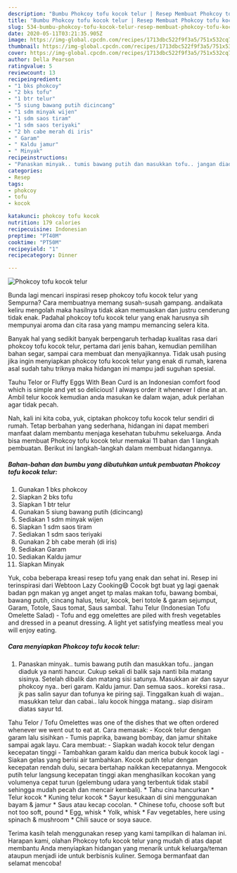 ```yaml
---
description: "Bumbu Phokcoy tofu kocok telur | Resep Membuat Phokcoy tofu kocok telur Yang Enak dan Simpel"
title: "Bumbu Phokcoy tofu kocok telur | Resep Membuat Phokcoy tofu kocok telur Yang Enak dan Simpel"
slug: 534-bumbu-phokcoy-tofu-kocok-telur-resep-membuat-phokcoy-tofu-kocok-telur-yang-enak-dan-simpel
date: 2020-05-11T03:21:35.905Z
image: https://img-global.cpcdn.com/recipes/1713dbc522f9f3a5/751x532cq70/phokcoy-tofu-kocok-telur-foto-resep-utama.jpg
thumbnail: https://img-global.cpcdn.com/recipes/1713dbc522f9f3a5/751x532cq70/phokcoy-tofu-kocok-telur-foto-resep-utama.jpg
cover: https://img-global.cpcdn.com/recipes/1713dbc522f9f3a5/751x532cq70/phokcoy-tofu-kocok-telur-foto-resep-utama.jpg
author: Della Pearson
ratingvalue: 5
reviewcount: 13
recipeingredient:
- "1 bks phokcoy"
- "2 bks tofu"
- "1 btr telur"
- "5 siung bawang putih dicincang"
- "1 sdm minyak wijen"
- "1 sdm saos tiram"
- "1 sdm saos teriyaki"
- "2 bh cabe merah di iris"
- " Garam"
- " Kaldu jamur"
- " Minyak"
recipeinstructions:
- "Panaskan minyak.. tumis bawang putih dan masukkan tofu.. jangan diaduk ya nanti hancur. Cukup sekali di balik saja nanti bila matang sisinya. Setelah dibalik dan matang sisi satunya. Masukkan air dan sayur phokcoy nya.. beri garam. Kaldu jamur. Dan semua saos.. koreksi rasa.. jk pas salin sayur dan tofunya ke piring saji. Tinggalkan kuah di wajan.. masukkan telur dan cabai.. lalu kocok hingga matang.. siap disiram diatas sayur td."
categories:
- Resep
tags:
- phokcoy
- tofu
- kocok

katakunci: phokcoy tofu kocok 
nutrition: 179 calories
recipecuisine: Indonesian
preptime: "PT40M"
cooktime: "PT50M"
recipeyield: "1"
recipecategory: Dinner

---
```



![Phokcoy tofu kocok telur](https://img-global.cpcdn.com/recipes/1713dbc522f9f3a5/751x532cq70/phokcoy-tofu-kocok-telur-foto-resep-utama.jpg)

Bunda lagi mencari inspirasi resep phokcoy tofu kocok telur yang Sempurna? Cara membuatnya memang susah-susah gampang. andaikata keliru mengolah maka hasilnya tidak akan memuaskan dan justru cenderung tidak enak. Padahal phokcoy tofu kocok telur yang enak harusnya sih mempunyai aroma dan cita rasa yang mampu memancing selera kita.

Banyak hal yang sedikit banyak berpengaruh terhadap kualitas rasa dari phokcoy tofu kocok telur, pertama dari jenis bahan, kemudian pemilihan bahan segar, sampai cara membuat dan menyajikannya. Tidak usah pusing jika ingin menyiapkan phokcoy tofu kocok telur yang enak di rumah, karena asal sudah tahu triknya maka hidangan ini mampu jadi suguhan spesial.

Tauhu Telor or Fluffy Eggs With Bean Curd is an Indonesian comfort food which is simple and yet so delicious! I always order it whenever I dine at an. Ambil telur kocok kemudian anda masukan ke dalam wajan, aduk perlahan agar tidak pecah.


Nah, kali ini kita coba, yuk, ciptakan phokcoy tofu kocok telur sendiri di rumah. Tetap berbahan yang sederhana, hidangan ini dapat memberi manfaat dalam membantu menjaga kesehatan tubuhmu sekeluarga. Anda bisa membuat Phokcoy tofu kocok telur memakai 11 bahan dan 1 langkah pembuatan. Berikut ini langkah-langkah dalam membuat hidangannya.

<!--inarticleads1-->

##### Bahan-bahan dan bumbu yang dibutuhkan untuk pembuatan Phokcoy tofu kocok telur:

1. Gunakan 1 bks phokcoy
1. Siapkan 2 bks tofu
1. Siapkan 1 btr telur
1. Gunakan 5 siung bawang putih (dicincang)
1. Sediakan 1 sdm minyak wijen
1. Siapkan 1 sdm saos tiram
1. Sediakan 1 sdm saos teriyaki
1. Gunakan 2 bh cabe merah (di iris)
1. Sediakan  Garam
1. Sediakan  Kaldu jamur
1. Siapkan  Minyak


Yuk, coba beberapa kreasi resep tofu yang enak dan sehat ini. Resep ini terinspirasi dari Webtoon Lazy Cooking😄 Cocok bgt buat yg lagi gaenak badan pgn makan yg anget anget tp malas makan tofu, bawang bombai, bawang putih, cincang halus, telur, kocok, beri totole &amp; garam sejumput, Garam, Totole, Saus tomat, Saus sambal. Tahu Telur (Indonesian Tofu Omelette Salad) - Tofu and egg omelettes are piled with fresh vegetables and dressed in a peanut dressing. A light yet satisfying meatless meal you will enjoy eating. 

<!--inarticleads2-->

##### Cara menyiapkan Phokcoy tofu kocok telur:

1. Panaskan minyak.. tumis bawang putih dan masukkan tofu.. jangan diaduk ya nanti hancur. Cukup sekali di balik saja nanti bila matang sisinya. Setelah dibalik dan matang sisi satunya. Masukkan air dan sayur phokcoy nya.. beri garam. Kaldu jamur. Dan semua saos.. koreksi rasa.. jk pas salin sayur dan tofunya ke piring saji. Tinggalkan kuah di wajan.. masukkan telur dan cabai.. lalu kocok hingga matang.. siap disiram diatas sayur td.


Tahu Telor / Tofu Omelettes was one of the dishes that we often ordered whenever we went out to eat at. Cara memasak: - Kocok telur dengan garam lalu sisihkan - Tumis paprika, bawang bombay, dan jamur shitake sampai agak layu. Cara membuat: - Siapkan wadah kocok telur dengan kecepatan tinggi - Tambahkan garam kaldu dan merica bubuk kocok lagi - Siakan gelas yang berisi air tambahkan. Kocok putih telur dengan kecepatan rendah dulu, secara bertahap naikkan kecepatannya. Mengocok putih telur langsung kecepatan tinggi akan menghasilkan kocokan yang volumenya cepat turun (gelembung udara yang terbentuk tidak stabil sehingga mudah pecah dan mencair kembali). * Tahu cina hancurkan * Telur kocok * Kuning telur kocok * Sayur kesukaan di sini menggunakan bayam &amp; jamur * Saus atau kecap cocolan. * Chinese tofu, choose soft but not too soft, pound * Egg, whisk * Yolk, whisk * Fav vegetables, here using spinach &amp; mushroom * Chili sauce or soya sauce. 

Terima kasih telah menggunakan resep yang kami tampilkan di halaman ini. Harapan kami, olahan Phokcoy tofu kocok telur yang mudah di atas dapat membantu Anda menyiapkan hidangan yang menarik untuk keluarga/teman ataupun menjadi ide untuk berbisnis kuliner. Semoga bermanfaat dan selamat mencoba!
